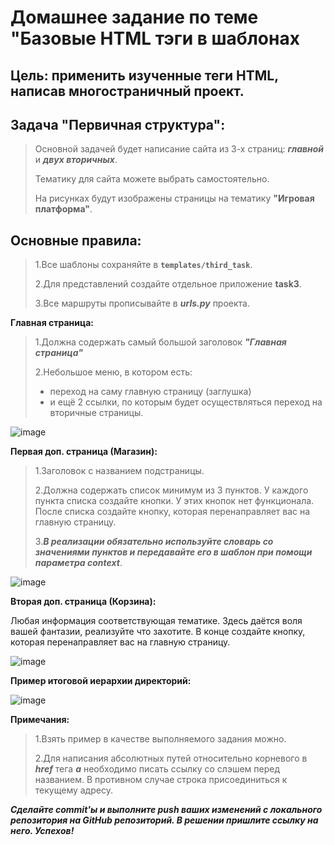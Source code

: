 # Домашнее задание по теме "Базовые HTML тэги в шаблонах
## Цель: применить изученные теги HTML, написав многостраничный проект.

## Задача "Первичная структура":
>Основной задачей будет написание сайта из 3-х страниц: ***главной*** и ***двух вторичных***.
>
>Тематику для сайта можете выбрать самостоятельно.
>
>На рисунках будут изображены страницы на тематику **"Игровая платформа"**.
## Основные правила:
>1.Все шаблоны сохраняйте в **`templates/third_task`**.
>
>2.Для представлений создайте отдельное приложение **task3**.
>
>3.Все маршруты прописывайте в ***urls.py*** проекта.

**Главная страница:**
>1.Должна содержать самый большой заголовок ***"Главная страница"***
>
>2.Небольшое меню, в котором есть:
>* переход на саму главную страницу (заглушка)
>* и ещё 2 ссылки, по которым будет осуществляться переход на вторичные страницы.

![image](https://github.com/user-attachments/assets/2006a0f0-8258-4c08-90de-7e4242d602ac)

**Первая доп. страница (Магазин):**
>1.Заголовок с названием подстраницы.
>
>2.Должна содержать список минимум из 3 пунктов. У каждого пункта списка создайте кнопки. У этих кнопок нет функционала.
После списка создайте кнопку, которая перенаправляет вас на главную страницу.
>
>3.***В реализации обязательно используйте словарь со значениями пунктов и передавайте его в шаблон при помощи параметра context***.

![image](https://github.com/user-attachments/assets/57748be2-69b8-4dc2-baf9-a2699a1f0424)


**Вторая доп. страница (Корзина):**

Любая информация соответствующая тематике. Здесь даётся воля вашей фантазии, реализуйте что захотите.
В конце создайте кнопку, которая перенаправляет вас на главную страницу.

![image](https://github.com/user-attachments/assets/fe92cccc-eb22-4083-9029-eb9f9fcef2c9)


**Пример итоговой иерархии директорий:**

![image](https://github.com/user-attachments/assets/0663f9a6-dbd9-48b3-9eea-8b784edf6660)


**Примечания:**
>1.Взять пример в качестве выполняемого задания можно.
>
>2.Для написания абсолютных путей относительно корневого в ***href*** тега ***a*** необходимо писать ссылку со слэшем перед названием. В противном случае строка присоединиться к текущему адресу.

***Сделайте commit'ы и выполните push ваших изменений с локального репозитория на GitHub репозиторий. В решении пришлите ссылку на него.
Успехов!***

